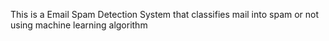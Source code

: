 This is a Email Spam Detection System that classifies mail into spam or not using machine learning algorithm